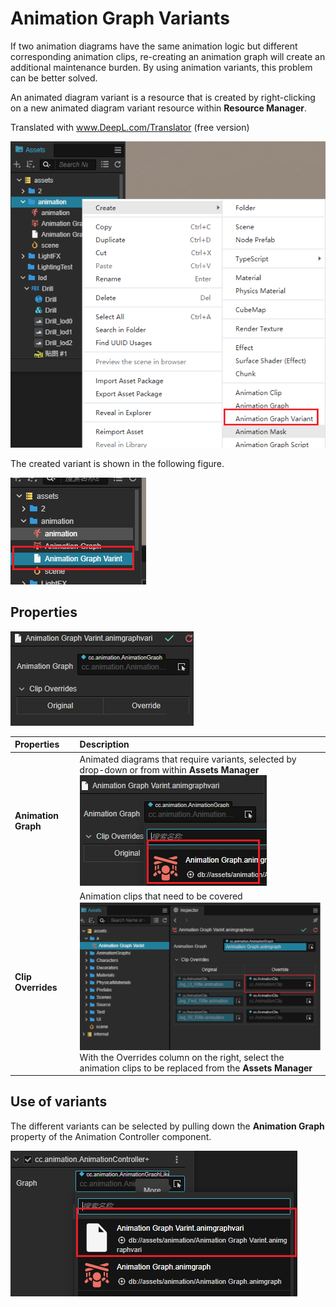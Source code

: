 # Animation Graph Variants

If two animation diagrams have the same animation logic but different corresponding animation clips, re-creating an animation graph will create an additional maintenance burden. By using animation variants, this problem can be better solved.

An animated diagram variant is a resource that is created by right-clicking on a new animated diagram variant resource within **Resource Manager**.

Translated with www.DeepL.com/Translator (free version)

![create](animation-variant/create-asset.png)

The created variant is shown in the following figure.

![default](animation-variant/variant-asset.png)

## Properties

![default](animation-variant/empty-varint.png)

| Properties | Description |
| :-- | :-- |
| **Animation Graph** | Animated diagrams that require variants, selected by drop-down or from within **Assets Manager** <br> ![select](animation-variant/select.png)|
| **Clip Overrides** | Animation clips that need to be covered <br> ![override](animation-variant/overrides.png) <br> With the Overrides column on the right, select the animation clips to be replaced from the **Assets Manager** |

## Use of variants

The different variants can be selected by pulling down the **Animation Graph** property of the Animation Controller component.

![controller](animation-variant/controller.png)
